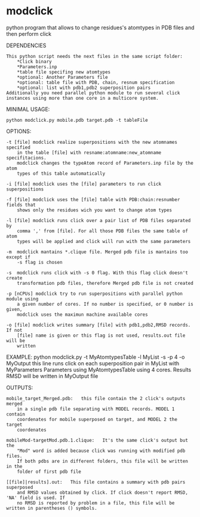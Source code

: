 # modclick
python program that allows to change residues's atomtypes in PDB files and then perform click

DEPENDENCIES

	This python script needs the next files in the same script folder:
		*Click binary
		*Parameters.inp
		*table file specifing new atomtypes
		*optional: Another Parameters file
		*optional: table file with PDB, chain, resnum specification
		*optional: list with pdb1,pdb2 superposition pairs
	Additionally you need parallel python module to run several click
	instances using	more than one core in a multicore system.

MINIMAL USAGE: 

	python modclick.py mobile.pdb target.pdb -t tableFile

OPTIONS:

	-t [file] modclick realize superpositions with the new atomnames specified
		in the table [file] with resname:atomname:new_atomname specifitacions.
		modclick changes the typeAtom record of Parameters.inp file by the atom
		types of this table automatically

	-i [file] modclick uses the [file] parameters to run click superpositions

	-f [file] modclick uses the [file] table with PDB:chain:resnumber fields that
		shows only the residues wich you want to change atom types

	-l [file] modclick runs click over a pair list of PDB files separated by
		comma ',' from [file]. For all those PDB files the same table of atom
		types will be applied and click will run with the same parameters
	
	-m	modclick mantains *.clique file. Merged pdb file is mantains too except if
		-s flag is chosen
	
	-s	modclick runs click with -s 0 flag. With this flag click doesn't create
		transformation pdb files, therefore Merged pdb file is not created
	
	-p [nCPUs] modclick try to run superpositions with parallel python module using
		a given number of cores. If no number is specified, or 0 number is given,
		modclick uses the maximun machine available cores
	
	-o [file] modclick writes summary [file] with pdb1,pdb2,RMSD records. If not
		[file] name is given or this flag is not used, results.out file will be 
		written

EXAMPLE:
	python modclick.py -t MyAtomtypesTable -l MyList -s -p 4 -o MyOutput
	this line runs click on each superposition pair in MyList with MyParameters 
	Parameters using MyAtomtypesTable using 4 cores. Results RMSD will be written in MyOutput file

OUTPUTS:

	mobile_target_Merged.pdb:	this file contain the 2 click's outputs merged
		in a single pdb file separating with MODEL records. MODEL 1 contain
		coordenates for mobile superposed on target, and MODEL 2 the target
		coordenates

	mobileMod-targetMod.pdb.1.clique:	It's the same click's output but the
		"Mod" word is added because click was running with modified pdb files.
		If both pdbs are in different folders, this file will be written in the
		folder of first pdb file
	
	[[file]|results].out:	This file contains a summary with pdb pairs superposed
		and RMSD values obtained by click. If click doesn't report RMSD, 'NA' field is used. If
		no RMSD is reported by problem in a file, this file will be written in parentheses () symbols.
